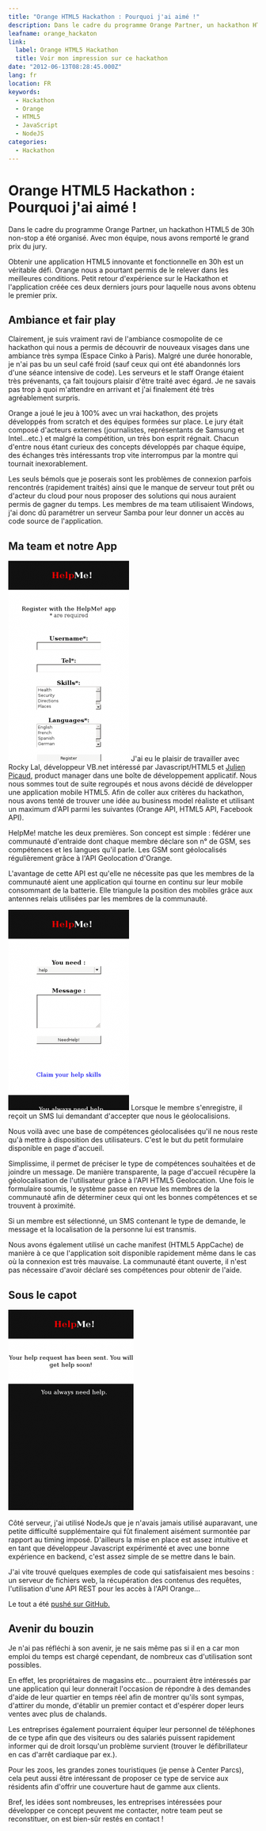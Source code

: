 ```yaml
---
title: "Orange HTML5 Hackathon : Pourquoi j'ai aimé !"
description: Dans le cadre du programme Orange Partner, un hackathon HTML5 de 30h non-stop a été organisé. Avec mon équipe, nous avons remporté le grand prix du jury.
leafname: orange_hackaton
link:
  label: Orange HTML5 Hackathon
  title: Voir mon impression sur ce hackathon
date: "2012-06-13T08:28:45.000Z"
lang: fr
location: FR
keywords:
  - Hackathon
  - Orange
  - HTML5
  - JavaScript
  - NodeJS
categories:
  - Hackathon
---
```


# Orange HTML5 Hackathon : Pourquoi j'ai aimé !

Dans le cadre du programme Orange Partner, un hackathon HTML5 de 30h non-stop a été organisé. Avec mon équipe, nous avons remporté le grand prix du jury.

Obtenir une application HTML5 innovante et fonctionnelle en 30h est un véritable défi. Orange nous a pourtant permis de le relever dans les meilleures conditions. Petit retour d'expérience sur le Hackathon et l'application créée ces deux derniers jours pour laquelle nous avons obtenu le premier prix.

## Ambiance et fair play

Clairement, je suis vraiment ravi de l'ambiance cosmopolite de ce hackathon qui nous a permis de découvrir de nouveaux visages dans une ambiance très sympa (Espace Cinko à Paris). Malgré une durée honorable, je n'ai pas bu un seul café froid (sauf ceux qui ont été abandonnés lors d'une séance intensive de code). Les serveurs et le staff Orange étaient très prévenants, ça fait toujours plaisir d'être traité avec égard. Je ne savais pas trop à quoi m'attendre en arrivant et j'ai finalement été très agréablement surpris.

Orange a joué le jeu à 100% avec un vrai hackathon, des projets développés from scratch et des équipes formées sur place. Le jury était composé d'acteurs externes (journalistes, représentants de Samsung et Intel...etc.) et malgré la compétition, un très bon esprit régnait. Chacun d'entre nous étant curieux des concepts développés par chaque équipe, des échanges très intéressants trop vite interrompus par la montre qui tournait inexorablement.

Les seuls bémols que je poserais sont les problèmes de connexion parfois rencontrés (rapidement traités) ainsi que le manque de serveur tout prêt ou d'acteur du cloud pour nous proposer des solutions qui nous auraient permis de gagner du temps. Les membres de ma team utilisaient Windows, j'ai donc dû paramétrer un serveur Samba pour leur donner un accès au code source de l'application.

## Ma team et notre App

![Formulaire d'enregistrement](/public/illustrations/helpme3.png) J'ai eu le plaisir de travailler avec Rocky Lal, développeur VB.net intéressé par Javascript/HTML5 et [Julien Picaud](https://twitter.com/#%21/julpics "Voir son profil Twitter"), product manager dans une boîte de développement applicatif. Nous nous sommes tout de suite regroupés et nous avons décidé de développer une application mobile HTML5. Afin de coller aux critères du hackathon, nous avons tenté de trouver une idée au business model réaliste et utilisant un maximum d'API parmi les suivantes (Orange API, HTML5 API, Facebook API).

HelpMe! matche les deux premières. Son concept est simple : fédérer une communauté d'entraide dont chaque membre déclare son n° de GSM, ses compétences et les langues qu'il parle. Les GSM sont géolocalisés régulièrement grâce à l'API Geolocation d'Orange.

L'avantage de cette API est qu'elle ne nécessite pas que les membres de la communauté aient une application qui tourne en continu sur leur mobile consommant de la batterie. Elle triangule la position des mobiles grâce aux antennes relais utilisées par les membres de la communauté.

![Le formulaire de demande](/public/illustrations/helpme1.png) Lorsque le membre s'enregistre, il reçoit un SMS lui demandant d'accepter que nous le géolocalisions.

Nous voilà avec une base de compétences géolocalisées qu'il ne nous reste qu'à mettre à disposition des utilisateurs. C'est le but du petit formulaire disponible en page d'accueil.

Simplissime, il permet de préciser le type de compétences souhaitées et de joindre un message. De manière transparente, la page d'accueil récupère la géolocalisation de l'utilisateur grâce à l'API HTML5 Geolocation. Une fois le formulaire soumis, le système passe en revue les membres de la communauté afin de déterminer ceux qui ont les bonnes compétences et se trouvent à proximité.

Si un membre est sélectionné, un SMS contenant le type de demande, le message et la localisation de la personne lui est transmis.

Nous avons également utilisé un cache manifest (HTML5 AppCache) de manière à ce que l'application soit disponible rapidement même dans le cas où la connexion est très mauvaise. La communauté étant ouverte, il n'est pas nécessaire d'avoir déclaré ses compétences pour obtenir de l'aide.

## Sous le capot

![Ecran de confirmation](/public/illustrations/helpme2.png)

Côté serveur, j'ai utilisé NodeJs que je n'avais jamais utilisé auparavant, une petite difficulté supplémentaire qui fût finalement aisément surmontée par rapport au timing imposé. D'ailleurs la mise en place est assez intuitive et en tant que développeur Javascript expérimenté et avec une bonne expérience en backend, c'est assez simple de se mettre dans le bain.

J'ai vite trouvé quelques exemples de code qui satisfaisaient mes besoins : un serveur de fichiers web, la récupération des contenus des requêtes, l'utilisation d'une API REST pour les accès à l'API Orange...

Le tout a été [pushé sur GitHub.](https://github.com/nfroidure/HelpMe "Voir le dépôt des sources")

## Avenir du bouzin

Je n'ai pas réfléchi à son avenir, je ne sais même pas si il en a car mon emploi du temps est chargé cependant, de nombreux cas d'utilisation sont possibles.

En effet, les propriétaires de magasins etc... pourraient être intéressés par une application qui leur donnerait l'occasion de répondre à des demandes d'aide de leur quartier en temps réel afin de montrer qu'ils sont sympas, d'attirer du monde, d'établir un premier contact et d'espérer doper leurs ventes avec plus de chalands.

Les entreprises également pourraient équiper leur personnel de téléphones de ce type afin que des visiteurs ou des salariés puissent rapidement informer qui de droit lorsqu'un problème survient (trouver le défibrillateur en cas d'arrêt cardiaque par ex.).

Pour les zoos, les grandes zones touristiques (je pense à Center Parcs), cela peut aussi être intéressant de proposer ce type de service aux résidents afin d'offrir une couverture haut de gamme aux clients.

Bref, les idées sont nombreuses, les entreprises intéressées pour développer ce concept peuvent me contacter, notre team peut se reconstituer, on est bien-sûr restés en contact !
